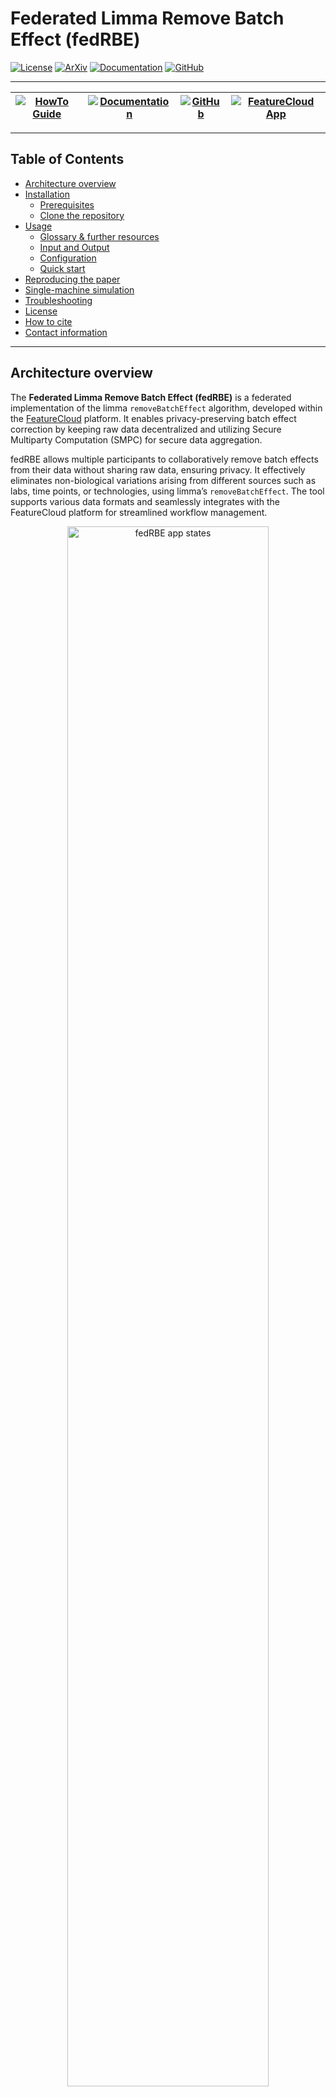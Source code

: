 
# Federated Limma Remove Batch Effect (fedRBE) <!-- omit in toc -->

[![License](https://img.shields.io/github/license/Freddsle/fedRBE)](https://github.com/Freddsle/fedRBE/blob/main/LICENSE)
[![ArXiv](https://img.shields.io/badge/ArXiv-2412.05894-B31B1B)](https://arxiv.org/abs/2412.05894)
[![Documentation](https://img.shields.io/badge/Documentation-GitHub%20Pages-007EC6)](https://freddsle.github.io/fedRBE/)
[![GitHub](https://img.shields.io/badge/GitHub-Freddsle%2FfedRBE-181717)](https://github.com/Freddsle/fedRBE)

---

| [![HowTo Guide](https://img.shields.io/badge/HowTo_Guide-Click_Here!-007EC6?style=for-the-badge)](https://freddsle.github.io/fedRBE/docs/how_to_guide.html) | [![Documentation](https://img.shields.io/badge/Documentation-Click_Here!-007EC6?style=for-the-badge)](https://freddsle.github.io/fedRBE/) | [![GitHub](https://img.shields.io/badge/GitHub-Click_Here!-007EC6?style=for-the-badge)](https://github.com/Freddsle/fedRBE/)  | [![FeatureCloud App](https://img.shields.io/badge/FeatureCloud_App-Click_Here!-007EC6?style=for-the-badge)](https://featurecloud.ai/app/fedrbe)|
|---|---|---|---|

---

## Table of Contents <!-- omit in toc -->
- [Architecture overview](#architecture-overview)
- [Installation](#installation)
  - [Prerequisites](#prerequisites)
  - [Clone the repository](#clone-the-repository)
- [Usage](#usage)
  - [Glossary \& further resources](#glossary--further-resources)
  - [Input and Output](#input-and-output)
  - [Configuration](#configuration)
  - [Quick start](#quick-start)
- [Reproducing the paper](#reproducing-the-paper)
- [Single-machine simulation](#single-machine-simulation)
- [Troubleshooting](#troubleshooting)
- [License](#license)
- [How to cite](#how-to-cite)
- [Contact information](#contact-information)


---

## Architecture overview

The **Federated Limma Remove Batch Effect (fedRBE)** is a federated implementation of the limma `removeBatchEffect` algorithm, developed within the [FeatureCloud](https://featurecloud.ai/) platform. It enables privacy-preserving batch effect correction by keeping raw data decentralized and utilizing Secure Multiparty Computation (SMPC) for secure data aggregation.

fedRBE allows multiple participants to collaboratively remove batch effects from their data without sharing raw data, ensuring privacy. It effectively eliminates non-biological variations arising from different sources such as labs, time points, or technologies, using limma’s `removeBatchEffect`. The tool supports various data formats and seamlessly integrates with the FeatureCloud platform for streamlined workflow management.

<p align="center">
   <img src="./figures/readme1.png" alt="fedRBE app states" width="80%">
   <br>
   <em>fedRBE app states. <a href="https://arxiv.org/abs/2412.05894" target="_blank">Source: ArXiv 2412.05894</a></em>
</p>


The repository serves two main purposes:
- **fedRBE Implementation**: Located in the `batchcorrection` subfolder, providing the federated batch effect removal tool.
- **Reproducibility**: Contains code and scripts to reproduce the analyses presented in our [ArXiv preprint](https://arxiv.org/abs/2412.05894).


<p align="center">
   <img src="./figures/readme2.png" alt="fedRBE architecture" width="80%">
   <br>
   <em>fedRBE architecture. <a href="https://arxiv.org/abs/2412.05894" target="_blank">Source: ArXiv 2412.05894</a></em>
</p>


You can access and use the `fedRBE` app directly on [FeatureCloud](https://featurecloud.ai/app/fedrbe). 

For detailed usage instructions and implementation information, refer to the [How To Guide](https://freddsle.github.io/fedRBE/docs/how_to_guide.html) and the [README](https://freddsle.github.io/fedRBE/batchcorrection/).

For a comprehensive overview of the workflow, please consult the [How To Guide](https://freddsle.github.io/fedRBE/docs/how_to_guide.html#understanding-the-workflow).

---
## Installation

### Prerequisites

Before installing `fedRBE`, ensure you have the following installed:
1. **Docker**: [Installation Instructions](https://www.docker.com/get-started)
2. **FeatureCloud CLI**.
   For Windows users, git must also be installed and added to PATH. We recommend
   and tested using [WSL](https://docs.docker.com/desktop/features/wsl/).
3. **App Image** (either build locally or pull).

For installation and setup details, see the [main README](https://freddsle.github.io/fedRBE/batchcorrection/##prerequisites-and-setup).

### Clone the repository

If you want to run the simulations locally, clone the repository (or check [Quick Start](#quick-start) below):

```bash
git clone https://github.com/Freddsle/fedRBE.git
cd fedRBE
```

This will clone the repository to your local machine with example files and simulation scripts.

---

## Usage

### Glossary & further resources

- **FeatureCloud**: A platform enabling federated analyses. [FeatureCloud docs](https://featurecloud.ai/)
- **limma**: A popular R package for differential expression analysis. `RemoveBatchEffect` is a function from limma.

For more advanced configurations and detailed explanations, see the 
[main README](https://freddsle.github.io/fedRBE/batchcorrection/#config) and the [ArXiv preprint](https://doi.org/10.48550/arXiv.2412.05894).

If you encounter difficulties, please:
- Check the logs for error messages.
- Revisit the [main README](https://freddsle.github.io/fedRBE/batchcorrection/).
- Reach out to the support by creating an issue on the [GitHub repository](https://github.com/Freddsle/fedRBE)

---


### Input and Output

For files preparation, format, config file, and output details, refer to the [How To Guide](https://freddsle.github.io/fedRBE/docs/how_to_guide.html#file-preparation).

In summary, you need two main inputs and one optional file:

<p align="center">
   <img src="./figures/how_to1.png" alt="Required files figure" width="50%">
   <br>
   <em>Input files required for fedRBE.</em>
</p>

Output files include:
- **Corrected Data**: The batch-corrected data in the same format as the input.
- **Report**: A summary of the correction process and results.


---


### Configuration

`fedRBE` is highly configurable via the `config.yml` file. This file controls data formats, normalization methods, and other essential parameters.

**Example `config.yml`**:

   ```yaml
   flimmaBatchCorrection:
   data_filename: "expression_data_client1.csv"
   expression_file_flag: False
   index_col: "GeneIDs"
   covariates: ["Pyr"]
   separator: ","
   design_separator: ","
   normalizationMethod: "log2(x+1)"
   smpc: True
   min_samples: 2
   position: 1
   reference_batch: ""
   ```

_For a comprehensive list of configuration options, refer to the [Configuration Section](https://freddsle.github.io/fedRBE/batchcorrection/#configuration-configyml) in the batchcorrection README._

---

### Quick start

1. For a step-by-step detailed instructions on how to start collaboration using multiple machines, refer to the [How To Guide](https://freddsle.github.io/fedRBE/docs/how_to_guide.html)
2. For a step-by-step instructions on how to simulate collaboration via test environment, refer to the [Local Test Guide](https://freddsle.github.io/fedRBE/docs/local_test.html)

---

## Reproducing the paper

This repository includes all necessary code and data to reproduce the analyses presented in our [ArXiv preprint](https://arxiv.org/abs/2412.05894).

Steps to Reproduce:

1. **Ensure Prerequisites are Met**:
   - Docker installed
   - FeatureCloud CLI installed and running (`featurecloud controller start`)
   - `fedRBE` app built or pulled as per the [Installation](#installation) section
   - Install necessary dependencies.

2. **Run the Federated Batch Effect Removal**:
   ```bash
   python3 ./evaluation_utils/get_federated_corrected_data.py
   ```

3. **Compare with Centralized Correction**:
   ```bash
   python3 ./evaluation_utils/analyse_fedvscentral.py
   ```

_For detailed instructions on reproducing the paper, refer to the [Reproducibility Guide](https://freddsle.github.io/fedRBE/docs/reproduce.html)._


---

## Single-machine simulation

To simulate a federated workflow on a single machine using provided sample data:

1. Check the [Prerequisites](#prerequisites) and [Clone the Repository](#clone-the-repository).
2. **Run the Sample Experiment** according to the [Local Test Guide](https://freddsle.github.io/fedRBE/docs/local_test.html).

---

## Troubleshooting

Encountering issues? Here are some common problems and their solutions:

- **Missing Files**: Ensure `config.yml` and data files are in the correct directory.
- **Incorrect Format**: Verify `expression_file_flag` and `index_col` settings in `config.yml`.
- **No Output Produced**: Check `report.txt` and logs for error messages.

_For detailed troubleshooting tips, refer to the [How To Guide](https://freddsle.github.io/fedRBE/docs/how_to_guide.html#troubleshooting-tips)._


## License

This project is licensed under the [Apache License 2.0](LICENSE).

---

## How to cite

If you use `fedRBE` in your research, please cite our [ArXiv preprint](https://arxiv.org/abs/2412.05894):

 > Burankova, Y., Klemm, J., Lohmann, J.J., Taheri, A., Probul, N., Baumbach, J. and Zolotareva, O., 2024. FedRBE--a decentralized privacy-preserving federated batch effect correction tool for omics data based on limma. arXiv preprint arXiv:2412.05894.

   ```bibtex
   @misc{burankova2024fedrbedecentralizedprivacypreserving,
         title={FedRBE -- a decentralized privacy-preserving federated batch effect correction tool for omics data based on limma}, 
         author={Yuliya Burankova and Julian Klemm and Jens J. G. Lohmann and Ahmad Taheri and Niklas Probul and Jan Baumbach and Olga Zolotareva},
         year={2024},
         eprint={2412.05894},
         archivePrefix={arXiv},
         primaryClass={q-bio.QM},
         url={https://arxiv.org/abs/2412.05894}, 
   }
   ```

---

## Contact information

For questions, issues, or support, please open an issue on the [GitHub repository](https://github.com/Freddsle/fedRBE).

